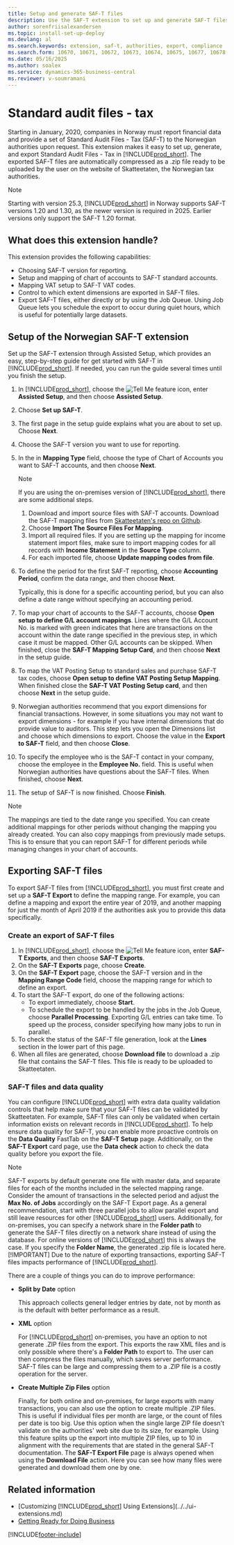 ```yaml
---
title: Setup and generate SAF-T files
description: Use the SAF-T extension to set up and generate SAF-T files for the Norwegian authorities in Business Central.
author: sorenfriisalexandersen
ms.topic: install-set-up-deploy
ms.devlang: al
ms.search.keywords: extension, saf-t, authorities, export, compliance
ms.search.form: 10670, 10671, 10672, 10673, 10674, 10675, 10677, 10678, 10679, 10680, 10685, 10686, 10687, 10688, 10689, 10690, 10691, 
ms.date: 05/16/2025
ms.author: soalex
ms.service: dynamics-365-business-central
ms.reviewer: v-soumramani
---
```


# Standard audit files - tax

Starting in January, 2020, companies in Norway must report financial data and provide a set of Standard Audit Files - Tax (SAF-T) to the Norwegian authorities upon request. This extension makes it easy to set up, generate, and export Standard Audit Files - Tax in [!INCLUDE[prod_short](../../includes/prod_short.md)]. The exported SAF-T files are automatically compressed as a .zip file ready to be uploaded by the user on the website of Skatteetaten, the Norwegian tax authorities.  

> [!NOTE]
> Starting with version 25.3, [!INCLUDE[prod_short](../../includes/prod_short.md)] in Norway supports SAF-T versions 1.20 and 1.30, as the newer version is required in 2025. Earlier versions only support the SAF-T 1.20 format.

## What does this extension handle?

This extension provides the following capabilities:

* Choosing SAF-T version for reporting.
* Setup and mapping of chart of accounts to SAF-T standard accounts.
* Mapping VAT setup to SAF-T VAT codes.
* Control to which extent dimensions are exported in SAF-T files.
* Export SAF-T files, either directly or by using the Job Queue. Using Job Queue lets you schedule the export to occur during quiet hours, which is useful for potentially large datasets.

## Setup of the Norwegian SAF-T extension

Set up the SAF-T extension through Assisted Setup, which provides an easy, step-by-step guide for get started with SAF-T in [!INCLUDE[prod_short](../../includes/prod_short.md)]. If needed, you can run the guide several times until you finish the setup.

1. In [!INCLUDE[prod_short](../../includes/prod_short.md)], choose the ![Tell Me feature](../../media/ui-search/search_small.png "Tell me what you want to do") icon, enter **Assisted Setup**, and then choose **Assisted Setup**.  
1. Choose **Set up SAF-T**.
1. The first page in the setup guide explains what you are about to set up. Choose **Next**.
1. Choose the SAF-T version you want to use for reporting.  
1. In the in **Mapping Type** field, choose the type of Chart of Accounts you want to SAF-T accounts, and then choose **Next**.

   > [!Note]
   > If you are using the on-premises version of [!INCLUDE[prod_short](../../includes/prod_short.md)], there are some additional steps.
   > 1. Download and import source files with SAF-T accounts. Download the SAF-T mapping files from [Skatteetaten's repo on Github](https://github.com/Skatteetaten/saf-t).
   > 1. Choose **Import The Source Files For Mapping**.
   > 1. Import all required files. If you are setting up the mapping for income statement import files, make sure to import mapping codes for all records with **Income Statement** in the **Source Type** column.
   > 1. For each imported file, choose **Update mapping codes from file**.

1. To define the period for the first SAF-T reporting, choose **Accounting Period**, confirm the data range, and then choose **Next**.

   Typically, this is done for a specific accounting period, but you can also define a date range without specifying an accounting period.

1. To map your chart of accounts to the SAF-T accounts, choose **Open setup to define G/L account mappings**. Lines where the G/L Account No. is marked with green indicates that here are transactions on the account within the date range specified in the previous step, in which case it must be mapped. Other G/L accounts can be skipped. When finished, close the **SAF-T Mapping Setup Card**, and then choose **Next** in the setup guide.
1. To map the VAT Posting Setup to standard sales and purchase SAF-T tax codes, choose **Open setup to define VAT Posting Setup Mapping**. When finished close the **SAF-T VAT Posting Setup card**, and then choose **Next** in the setup guide.
1. Norwegian authorities recommend that you export dimensions for financial transactions. However, in some situations you may not want to export dimensions - for example if you have internal dimensions that do provide value to auditors. This step lets you open the Dimensions list and choose which dimensions to export. Choose the value in the **Export to SAF-T** field, and then choose **Close**.
1. To specify the employee who is the SAF-T contact in your company, choose the employee in the **Employee No.** field. This is useful when Norwegian authorities have questions about the SAF-T files. When finished, choose **Next**.
1. The setup of SAF-T is now finished. Choose **Finish**.

> [!Note]
> The mappings are tied to the date range you specified. You can create additional mappings for other periods without changing the mapping you already created. You can also copy mappings from previously made setups. This is to ensure that you can report SAF-T for different periods while managing changes in your chart of accounts.

## Exporting SAF-T files

To export SAF-T files from [!INCLUDE[prod_short](../../includes/prod_short.md)], you must first create and set up a **SAF-T Export** to define the mapping range. For example, you can define a mapping and export the entire year of 2019, and another mapping for just the month of April 2019 if the authorities ask you to provide this data specifically.

### Create an export of SAF-T files

1. In [!INCLUDE[prod_short](../../includes/prod_short.md)], choose the ![Tell Me feature](../../media/ui-search/search_small.png "Tell me what you want to do") icon, enter **SAF-T Exports**, and then choose **SAF-T Exports**.  
1. On the **SAF-T Exports** page, choose **Create**.
1. On the **SAF-T Export** page, choose the SAF-T version and in the **Mapping Range Code** field, choose the mapping range for which to define an export.
1. To start the SAF-T export, do one of the following actions:
   * To export immediately, choose **Start**.
   * To schedule the export to be handled by the jobs in the Job Queue, choose **Parallel Processing**. Exporting G/L entries can take time. To speed up the process, consider specifying how many jobs to run in parallel.
1. To check the status of the SAF-T file generation, look at the **Lines** section in the lower part of this page.
1. When all files are generated, choose **Download file** to download a .zip file that contains the SAF-T files. This file is ready to be uploaded to Skatteetaten.

### SAF-T files and data quality

You can configure [!INCLUDE[prod_short](../../includes/prod_short.md)] with extra data quality validation controls that help make sure that your SAF-T files can be validated by Skatteetaten. For example, SAF-T files can only be validated when certain information exists on relevant records in [!INCLUDE[prod_short](../../includes/prod_short.md)]. To help ensure data quality for SAF-T, you can enable more proactive controls on the **Data Quality** FastTab on the **SAF-T Setup** page. Additionally, on the **SAF-T Export** card page, use the **Data check** action to check the data quality before you export the file.

> [!NOTE]
> SAF-T exports by default generate one file with master data, and separate files for each of the months included in the selected mapping range. Consider the amount of transactions in the selected period and adjust the **Max No. of Jobs** accordingly on the SAF-T Export page. As a general recommendation, start with three parallel jobs to allow parallel export and still leave resources for other [!INCLUDE[prod_short](../../includes/prod_short.md)] users. Additionally, for on-premises, you can specify a network share in the **Folder path** to generate the SAF-T files directly on a network share instead of using the database. For online versions of [!INCLUDE[prod_short](../../includes/prod_short.md)] this is always the case. If you specify the **Folder Name**, the generated .zip file is located here.
> [!IMPORTANT]
> Due to the nature of exporting transactions, exporting SAF-T files impacts performance of [!INCLUDE[prod_short](../../includes/prod_short.md)].

There are a couple of things you can do to improve performance:

* **Split by Date** option

   This approach collects general ledger entries by date, not by month as is the default with better performance as a result.

* **XML** option

   For [!INCLUDE[prod_short](../../includes/prod_short.md)] on-premises, you have an option to not generate .ZIP files from the export. This exports the raw XML files and is only possible where there's a **Folder Path** to export to. The user can then compress the files manually, which saves server performance. SAF-T files can be large and compressing them to a .ZIP file is a costly operation for the server.

* **Create Multiple Zip Files** option

   Finally, for both online and on-premises, for large exports with many transactions, you can also use the option to create multiple .ZIP files. This is useful if individual files per month are large, or the count of files per date is too big. Use this option when the single large ZIP file doesn't validate on the authorities' web site due to its size, for example. Using this feature splits up the export into multiple ZIP files, up to 10 in alignment with the requirements that are stated in the general SAF-T documentation. The **SAF-T Export File** page is always opened when using the **Download File** action. Here you can see how many files were generated and download them one by one.  

## Related information

- [Customizing [!INCLUDE[prod_short](../../includes/prod_short.md)] Using Extensions](../../ui-extensions.md)  
- [Getting Ready for Doing Business](../../ui-get-ready-business.md)

[!INCLUDE[footer-include](../../includes/footer-banner.md)]
